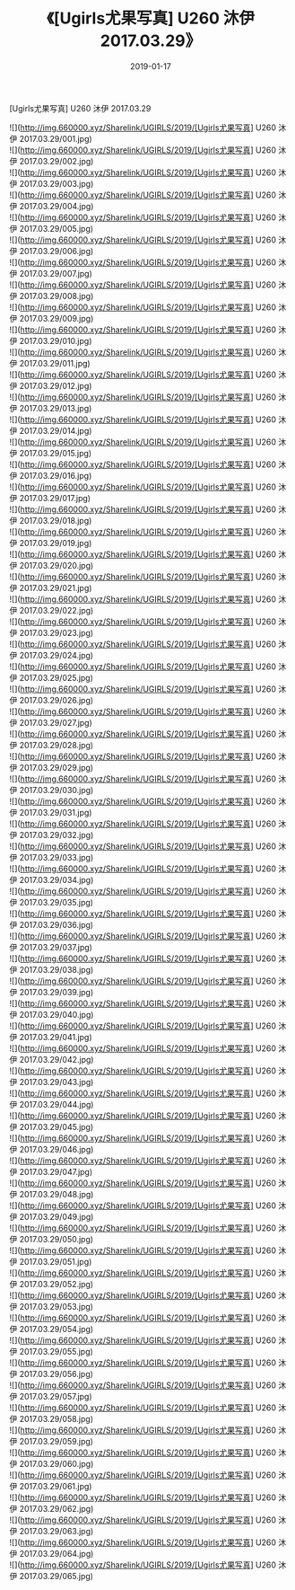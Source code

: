﻿---
layout: post
title:  《[Ugirls尤果写真] U260 沐伊 2017.03.29》
date:   2019-01-17
img: http://img.660000.xyz/Sharelink/UGIRLS/2019/[Ugirls尤果写真] U260 沐伊 2017.03.29/000.jpg
categories: [美女, 清纯, 唯美]
---

[Ugirls尤果写真] U260 沐伊 2017.03.29

 ![](http://img.660000.xyz/Sharelink/UGIRLS/2019/[Ugirls尤果写真] U260 沐伊 2017.03.29/001.jpg) <br>![](http://img.660000.xyz/Sharelink/UGIRLS/2019/[Ugirls尤果写真] U260 沐伊 2017.03.29/002.jpg) <br>![](http://img.660000.xyz/Sharelink/UGIRLS/2019/[Ugirls尤果写真] U260 沐伊 2017.03.29/003.jpg) <br>![](http://img.660000.xyz/Sharelink/UGIRLS/2019/[Ugirls尤果写真] U260 沐伊 2017.03.29/004.jpg) <br>![](http://img.660000.xyz/Sharelink/UGIRLS/2019/[Ugirls尤果写真] U260 沐伊 2017.03.29/005.jpg) <br>![](http://img.660000.xyz/Sharelink/UGIRLS/2019/[Ugirls尤果写真] U260 沐伊 2017.03.29/006.jpg) <br>![](http://img.660000.xyz/Sharelink/UGIRLS/2019/[Ugirls尤果写真] U260 沐伊 2017.03.29/007.jpg) <br>![](http://img.660000.xyz/Sharelink/UGIRLS/2019/[Ugirls尤果写真] U260 沐伊 2017.03.29/008.jpg) <br>![](http://img.660000.xyz/Sharelink/UGIRLS/2019/[Ugirls尤果写真] U260 沐伊 2017.03.29/009.jpg) <br>![](http://img.660000.xyz/Sharelink/UGIRLS/2019/[Ugirls尤果写真] U260 沐伊 2017.03.29/010.jpg) <br>![](http://img.660000.xyz/Sharelink/UGIRLS/2019/[Ugirls尤果写真] U260 沐伊 2017.03.29/011.jpg) <br>![](http://img.660000.xyz/Sharelink/UGIRLS/2019/[Ugirls尤果写真] U260 沐伊 2017.03.29/012.jpg) <br>![](http://img.660000.xyz/Sharelink/UGIRLS/2019/[Ugirls尤果写真] U260 沐伊 2017.03.29/013.jpg) <br>![](http://img.660000.xyz/Sharelink/UGIRLS/2019/[Ugirls尤果写真] U260 沐伊 2017.03.29/014.jpg) <br>![](http://img.660000.xyz/Sharelink/UGIRLS/2019/[Ugirls尤果写真] U260 沐伊 2017.03.29/015.jpg) <br>![](http://img.660000.xyz/Sharelink/UGIRLS/2019/[Ugirls尤果写真] U260 沐伊 2017.03.29/016.jpg) <br>![](http://img.660000.xyz/Sharelink/UGIRLS/2019/[Ugirls尤果写真] U260 沐伊 2017.03.29/017.jpg) <br>![](http://img.660000.xyz/Sharelink/UGIRLS/2019/[Ugirls尤果写真] U260 沐伊 2017.03.29/018.jpg) <br>![](http://img.660000.xyz/Sharelink/UGIRLS/2019/[Ugirls尤果写真] U260 沐伊 2017.03.29/019.jpg) <br>![](http://img.660000.xyz/Sharelink/UGIRLS/2019/[Ugirls尤果写真] U260 沐伊 2017.03.29/020.jpg) <br>![](http://img.660000.xyz/Sharelink/UGIRLS/2019/[Ugirls尤果写真] U260 沐伊 2017.03.29/021.jpg) <br>![](http://img.660000.xyz/Sharelink/UGIRLS/2019/[Ugirls尤果写真] U260 沐伊 2017.03.29/022.jpg) <br>![](http://img.660000.xyz/Sharelink/UGIRLS/2019/[Ugirls尤果写真] U260 沐伊 2017.03.29/023.jpg) <br>![](http://img.660000.xyz/Sharelink/UGIRLS/2019/[Ugirls尤果写真] U260 沐伊 2017.03.29/024.jpg) <br>![](http://img.660000.xyz/Sharelink/UGIRLS/2019/[Ugirls尤果写真] U260 沐伊 2017.03.29/025.jpg) <br>![](http://img.660000.xyz/Sharelink/UGIRLS/2019/[Ugirls尤果写真] U260 沐伊 2017.03.29/026.jpg) <br>![](http://img.660000.xyz/Sharelink/UGIRLS/2019/[Ugirls尤果写真] U260 沐伊 2017.03.29/027.jpg) <br>![](http://img.660000.xyz/Sharelink/UGIRLS/2019/[Ugirls尤果写真] U260 沐伊 2017.03.29/028.jpg) <br>![](http://img.660000.xyz/Sharelink/UGIRLS/2019/[Ugirls尤果写真] U260 沐伊 2017.03.29/029.jpg) <br>![](http://img.660000.xyz/Sharelink/UGIRLS/2019/[Ugirls尤果写真] U260 沐伊 2017.03.29/030.jpg) <br>![](http://img.660000.xyz/Sharelink/UGIRLS/2019/[Ugirls尤果写真] U260 沐伊 2017.03.29/031.jpg) <br>![](http://img.660000.xyz/Sharelink/UGIRLS/2019/[Ugirls尤果写真] U260 沐伊 2017.03.29/032.jpg) <br>![](http://img.660000.xyz/Sharelink/UGIRLS/2019/[Ugirls尤果写真] U260 沐伊 2017.03.29/033.jpg) <br>![](http://img.660000.xyz/Sharelink/UGIRLS/2019/[Ugirls尤果写真] U260 沐伊 2017.03.29/034.jpg) <br>![](http://img.660000.xyz/Sharelink/UGIRLS/2019/[Ugirls尤果写真] U260 沐伊 2017.03.29/035.jpg) <br>![](http://img.660000.xyz/Sharelink/UGIRLS/2019/[Ugirls尤果写真] U260 沐伊 2017.03.29/036.jpg) <br>![](http://img.660000.xyz/Sharelink/UGIRLS/2019/[Ugirls尤果写真] U260 沐伊 2017.03.29/037.jpg) <br>![](http://img.660000.xyz/Sharelink/UGIRLS/2019/[Ugirls尤果写真] U260 沐伊 2017.03.29/038.jpg) <br>![](http://img.660000.xyz/Sharelink/UGIRLS/2019/[Ugirls尤果写真] U260 沐伊 2017.03.29/039.jpg) <br>![](http://img.660000.xyz/Sharelink/UGIRLS/2019/[Ugirls尤果写真] U260 沐伊 2017.03.29/040.jpg) <br>![](http://img.660000.xyz/Sharelink/UGIRLS/2019/[Ugirls尤果写真] U260 沐伊 2017.03.29/041.jpg) <br>![](http://img.660000.xyz/Sharelink/UGIRLS/2019/[Ugirls尤果写真] U260 沐伊 2017.03.29/042.jpg) <br>![](http://img.660000.xyz/Sharelink/UGIRLS/2019/[Ugirls尤果写真] U260 沐伊 2017.03.29/043.jpg) <br>![](http://img.660000.xyz/Sharelink/UGIRLS/2019/[Ugirls尤果写真] U260 沐伊 2017.03.29/044.jpg) <br>![](http://img.660000.xyz/Sharelink/UGIRLS/2019/[Ugirls尤果写真] U260 沐伊 2017.03.29/045.jpg) <br>![](http://img.660000.xyz/Sharelink/UGIRLS/2019/[Ugirls尤果写真] U260 沐伊 2017.03.29/046.jpg) <br>![](http://img.660000.xyz/Sharelink/UGIRLS/2019/[Ugirls尤果写真] U260 沐伊 2017.03.29/047.jpg) <br>![](http://img.660000.xyz/Sharelink/UGIRLS/2019/[Ugirls尤果写真] U260 沐伊 2017.03.29/048.jpg) <br>![](http://img.660000.xyz/Sharelink/UGIRLS/2019/[Ugirls尤果写真] U260 沐伊 2017.03.29/049.jpg) <br>![](http://img.660000.xyz/Sharelink/UGIRLS/2019/[Ugirls尤果写真] U260 沐伊 2017.03.29/050.jpg) <br>![](http://img.660000.xyz/Sharelink/UGIRLS/2019/[Ugirls尤果写真] U260 沐伊 2017.03.29/051.jpg) <br>![](http://img.660000.xyz/Sharelink/UGIRLS/2019/[Ugirls尤果写真] U260 沐伊 2017.03.29/052.jpg) <br>![](http://img.660000.xyz/Sharelink/UGIRLS/2019/[Ugirls尤果写真] U260 沐伊 2017.03.29/053.jpg) <br>![](http://img.660000.xyz/Sharelink/UGIRLS/2019/[Ugirls尤果写真] U260 沐伊 2017.03.29/054.jpg) <br>![](http://img.660000.xyz/Sharelink/UGIRLS/2019/[Ugirls尤果写真] U260 沐伊 2017.03.29/055.jpg) <br>![](http://img.660000.xyz/Sharelink/UGIRLS/2019/[Ugirls尤果写真] U260 沐伊 2017.03.29/056.jpg) <br>![](http://img.660000.xyz/Sharelink/UGIRLS/2019/[Ugirls尤果写真] U260 沐伊 2017.03.29/057.jpg) <br>![](http://img.660000.xyz/Sharelink/UGIRLS/2019/[Ugirls尤果写真] U260 沐伊 2017.03.29/058.jpg) <br>![](http://img.660000.xyz/Sharelink/UGIRLS/2019/[Ugirls尤果写真] U260 沐伊 2017.03.29/059.jpg) <br>![](http://img.660000.xyz/Sharelink/UGIRLS/2019/[Ugirls尤果写真] U260 沐伊 2017.03.29/060.jpg) <br>![](http://img.660000.xyz/Sharelink/UGIRLS/2019/[Ugirls尤果写真] U260 沐伊 2017.03.29/061.jpg) <br>![](http://img.660000.xyz/Sharelink/UGIRLS/2019/[Ugirls尤果写真] U260 沐伊 2017.03.29/062.jpg) <br>![](http://img.660000.xyz/Sharelink/UGIRLS/2019/[Ugirls尤果写真] U260 沐伊 2017.03.29/063.jpg) <br>![](http://img.660000.xyz/Sharelink/UGIRLS/2019/[Ugirls尤果写真] U260 沐伊 2017.03.29/064.jpg) <br>![](http://img.660000.xyz/Sharelink/UGIRLS/2019/[Ugirls尤果写真] U260 沐伊 2017.03.29/065.jpg) <br>